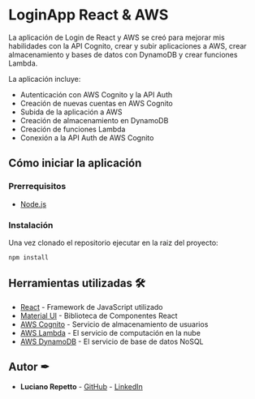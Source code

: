 # LoginApp React & AWS 
La aplicación de Login de React y AWS se creó para mejorar mis habilidades con la API Cognito, crear y subir aplicaciones a AWS, crear almacenamiento y bases de datos con DynamoDB y crear funciones Lambda. 

La aplicación incluye:
* Autenticación con AWS Cognito y la API Auth
* Creación de nuevas cuentas en AWS Cognito
* Subida de la aplicación a AWS
* Creación de almacenamiento en DynamoDB
* Creación de funciones Lambda
* Conexión a la API Auth de AWS Cognito

## Cómo iniciar la aplicación
### Prerrequisitos

- [Node.js](https://nodejs.org/es/)

### Instalación

Una vez clonado el repositorio ejecutar en la raiz del proyecto:

```
npm install
```

## Herramientas utilizadas 🛠️

* [React](https://es.reactjs.org/) - Framework de JavaScript utilizado
* [Material UI](https://material-ui.com/) - Biblioteca de Componentes React
* [AWS Cognito](https://aws.amazon.com/es/cognito/) - Servicio de almacenamiento de usuarios
* [AWS Lambda](https://docs.aws.amazon.com/lambda/latest/dg/with-userpools.html) - El servicio de computación en la nube
* [AWS DynamoDB](https://docs.aws.amazon.com/amazondynamodb/latest/developerguide/Introduction.html) - El servicio de base de datos NoSQL

## Autor ✒

 * **Luciano Repetto** - [GitHub](https://github.com/lucianorepetto) - [LinkedIn](www.linkedin.com/in/lucianorepetto)
